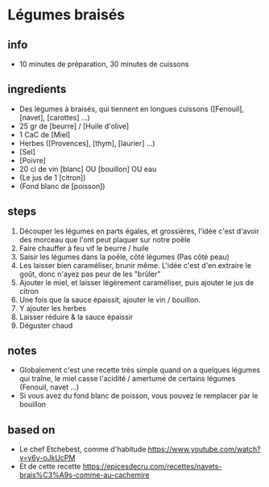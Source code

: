 # Légumes braisés

## info  
* 10 minutes de préparation, 30 minutes de cuissons

## ingredients
* Des légumes à braisés, qui tiennent en longues cuissons ([Fenouil], [navet], [carottes] ...)
* 25 gr de [beurre] / [Huile d'olive]
* 1 CaC de [Miel]
* Herbes ([Provences], [thym], [laurier] ...)
* [Sel]
* [Poivre]
* 20 cl de vin [blanc] OU [bouillon] OU eau
* (Le jus de 1 [citron])
* (Fond blanc de [poisson])

## steps  
1. Découper les légumes en parts égales, et grossières, l'idée c'est d'avoir des morceau que l'ont peut plaquer sur notre poêle
2. Faire chauffer à feu vif le beurre / huile
3. Saisir les légumes dans la poêle, côté légumes (Pas côté peau)
3. Les laisser bien caraméliser, brunir même. L'idée c'est d'en extraire le goût, donc n'ayez pas peur de les "brûler"
4. Ajouter le miel, et laisser légèrement caraméliser, puis ajouter le jus de citron
5. Une fois que la sauce épaissit, ajouter le vin / bouillon. 
6. Y ajouter les herbes 
7. Laisser réduire & la sauce épaissir
8. Déguster chaud

## notes  
* Globalement c'est une recette très simple quand on a quelques légumes qui traîne, le miel casse l'acidité / amertume de certains légumes (Fenouil, navet ...)
* Si vous avez du fond blanc de poisson, vous pouvez le remplacer par le bouillon

## based on  
* Le chef Etchebest, comme d'habitude https://www.youtube.com/watch?v=y6y-oJkUcPM
* Et de cette recette https://epicesdecru.com/recettes/navets-brais%C3%A9s-comme-au-cachemire
